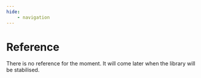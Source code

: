```yaml
---
hide:
    - navigation
---
```


# Reference

There is no reference for the moment. It will come later when the library will be stabilised.
